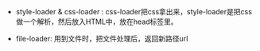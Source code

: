 - style-loader & css-loader :
css-loader把css拿出来，style-loader是把css做一个解析，然后放入HTML中，放在head标签里。

- file-loader:
用到文件时，把文件处理后，返回新路径url




